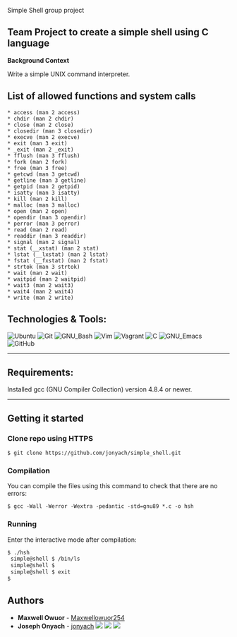Simple Shell group project

## Team Project to create a simple shell using C language
**Background Context**

Write a simple UNIX command interpreter.

## List of allowed functions and system calls

	* access (man 2 access)
	* chdir (man 2 chdir)
	* close (man 2 close)
	* closedir (man 3 closedir)
	* execve (man 2 execve)
	* exit (man 3 exit)
	* _exit (man 2 _exit)
	* fflush (man 3 fflush)
	* fork (man 2 fork)
	* free (man 3 free)
	* getcwd (man 3 getcwd)
	* getline (man 3 getline)
	* getpid (man 2 getpid)
	* isatty (man 3 isatty)
	* kill (man 2 kill)
	* malloc (man 3 malloc)
	* open (man 2 open)
	* opendir (man 3 opendir)
	* perror (man 3 perror)
	* read (man 2 read)
	* readdir (man 3 readdir)
	* signal (man 2 signal)
	* stat (__xstat) (man 2 stat)
	* lstat (__lxstat) (man 2 lstat)
	* fstat (__fxstat) (man 2 fstat)
	* strtok (man 3 strtok)
	* wait (man 2 wait)
	* waitpid (man 2 waitpid)
	* wait3 (man 2 wait3)
	* wait4 (man 2 wait4)
	* write (man 2 write)

## Technologies & Tools:

![Ubuntu](https://img.shields.io/badge/≡-Ubuntu-E95420?&style=flat-square&logo=Ubuntu&labelColor=282828)
![Git](https://img.shields.io/badge/≡-Git-F05032?logo=git&style=flat-square&labelColor=282828)
![GNU_Bash](https://img.shields.io/badge/≡-GNU_Bash-4EAA25?logo=GNU-Bash&style=flat-square&labelColor=282828)
![Vim](https://img.shields.io/badge/≡-Vim-019733?logo=Vim&style=flat-square&logoColor=019733&labelColor=282828)
![Vagrant](https://img.shields.io/badge/≡-Vagrant-1563FF?logo=Vagrant&style=flat-square&logoColor=1563FF&labelColor=282828)
![C](https://img.shields.io/badge/≡-C-A8B9CC?logo=C&style=flat-square&labelColor=282828)
![GNU_Emacs](https://img.shields.io/badge/≡-GNU_Emacs-7F5AB6?logo=GNU-Emacs&style=flat-square&labelColor=282828)
![GitHub](https://img.shields.io/badge/≡-GitHub-181717?logo=GitHub&style=flat-square&labelColor=282828)

---

## Requirements:
Installed gcc (GNU Compiler Collection) version 4.8.4 or newer.

---

## Getting it started
### Clone repo using HTTPS
```
$ git clone https://github.com/jonyach/simple_shell.git
```

### Compilation
You can compile the files using this command to check that there are no errors:
```
$ gcc -Wall -Werror -Wextra -pedantic -std=gnu89 *.c -o hsh
```

### Running
Enter the interactive mode after compilation:
```bash
$ ./hsh
 simple@shell $ /bin/ls
 simple@shell $
 simple@shell $ exit
$
```

## Authors
* **Maxwell Owuor** - [Maxwellowuor254](https://github.com/Maxwellowuor254)
* **Joseph Onyach** - [jonyach](https://github.com/jonyach)
[<img src="https://img.shields.io/badge/Twitter-1DA1F2.svg?&style=plastic&logo=twitter&logoColor=white"/>](https://twitter.com/joseph_onyach)
[<img src="https://img.shields.io/badge/Linkedin-0A66C2.svg?&style=plastic&logo=linkedin&logoColor=white"/>](https://www.linkedin.com/in/joseph-onyach-46bbb9223/)
[<img src="https://img.shields.io/badge/GitHub-181717.svg?&style=plastic&logo=github&logoColor=white"/>](https://github.com/jonyach)
